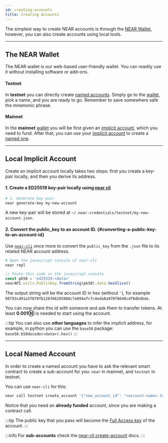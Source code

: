 ```yaml
---
id: creating-accounts
title: Creating Accounts
---
```


The simplest way to create NEAR accounts is through the [NEAR Wallet](https://mynearwallet.com/), however, you can also create accounts using local tools.

---

## The NEAR Wallet
The NEAR wallet is our web-based user-friendly wallet. You can readily use it without installing software or add-ons.

#### Testnet
In **testnet** you can directly create [named accounts](account-id.md#named-accounts). Simply go to the [wallet](https://testnet.mynearwallet.com/create), pick a name, and you are ready to go. Remember to save somewhere safe the mnemonic phrase.

#### Mainnet
In the **mainnet** [wallet](https://mynearwallet.com/) you will be first given an [implicit account](account-id.md#implicit-accounts-implicit-accounts), which you need to fund. After that, you can use your [implicit account](account-id.md#implicit-accounts-implicit-accounts) to create a [named one](account-id.md#named-accounts).

---

## Local Implicit Account
Create an implicit account locally takes two steps: first you create a key-pair locally, and then you derive its address.

#### 1. Create a ED25519 key-pair locally using [near cli](../../../4.tools/cli.md)

```bash
# 1. Generate key pair
near generate-key my-new-account
```

A new key-pair will be stored at `~/.near-credentials/testnet/my-new-account.json`.

#### 2. Convert the public_key to an account ID. {#converting-a-public-key-to-an-account-id}
Use [`near-cli`](../../../4.tools/cli.md) once more to convert the `public_key` from the `.json` file to its related NEAR account address.

```bash
# Open the javascript console of near-cli
near repl
```

```javascript
// Paste this code in the javascript console
const pk58 = 'ed25519:<data>'
nearAPI.utils.PublicKey.fromString(pk58).data.hexSlice()
```

The output string will be the account ID in hex (without `'`), for example `98793cd91a3f870fb126f66285808c7e094afcfc4eda8a970f6648cdf0dbd6de`.

You can now share this id with someone and ask them to transfer tokens. At least **0.001Ⓝ** is needed to start using the account.

:::tip You can also use **other languages** to infer the implicit address, for example, in python you can use the `base58` package: `base58.b58decode(<data>).hex()` :::

---

## Local Named Account
In order to create a named account you have to ask the relevant smart contract to create a sub-account for you: `near` in mainnet, and `testnet` in testnet.

You can use `near-cli` for this:

```bash
near call testnet create_account '{"new_account_id": "<account-name>.testnet", "new_public_key": "ed25519:<data>"}' --deposit 0.00182 --accountId <account-with-funds>
```

Notice that you need an **already funded** account, since you are making a contract call.

:::tip The public key that you pass will become the [Full Access key](access-keys.md#full-access-keys-full-access-keys) of the account. :::

:::info For **sub-accounts** check the [near-cli create-account](../../../4.tools/cli.md#near-create-account) docs. :::
